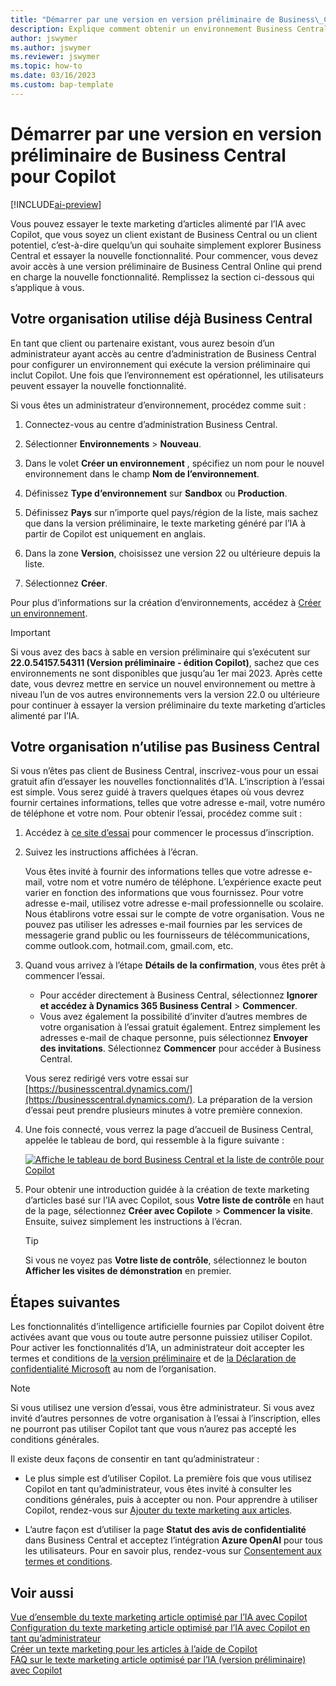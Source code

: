 ```yaml
---
title: "Démarrer par une version en version préliminaire de Business\_Central pour Copilot"
description: Explique comment obtenir un environnement Business Central avec la nouvelle capacité d’IA pour générer des suggestions de texte pour les descriptions d’articles/produits.
author: jswymer
ms.author: jswymer
ms.reviewer: jswymer
ms.topic: how-to
ms.date: 03/16/2023
ms.custom: bap-template
---
```


# <a name="get-started-with-a-business-central-preview-version-for-copilot"></a><a name="get-started-with-a-business-central-preview-version-for-copilot"></a><a name="get-started-with-a-business-central-preview-version-for-copilot"></a>Démarrer par une version en version préliminaire de Business Central pour Copilot

[!INCLUDE[ai-preview](includes/ai-preview.md)]

Vous pouvez essayer le texte marketing d’articles alimenté par l’IA avec Copilot, que vous soyez un client existant de Business Central ou un client potentiel, c’est-à-dire quelqu’un qui souhaite simplement explorer Business Central et essayer la nouvelle fonctionnalité. Pour commencer, vous devez avoir accès à une version préliminaire de Business Central Online qui prend en charge la nouvelle fonctionnalité. Remplissez la section ci-dessous qui s’applique à vous.

## <a name="your-organization-already-uses-business-central"></a><a name="your-organization-already-uses-business-central"></a><a name="your-organization-already-uses-business-central"></a>Votre organisation utilise déjà Business Central

En tant que client ou partenaire existant, vous aurez besoin d’un administrateur ayant accès au centre d’administration de Business Central pour configurer un environnement qui exécute la version préliminaire qui inclut Copilot. Une fois que l’environnement est opérationnel, les utilisateurs peuvent essayer la nouvelle fonctionnalité.

Si vous êtes un administrateur d’environnement, procédez comme suit :

1. Connectez-vous au centre d’administration Business Central.
2. Sélectionner **Environnements** > **Nouveau**.
3. Dans le volet **Créer un environnement** , spécifiez un nom pour le nouvel environnement dans le champ **Nom de l’environnement**.
4. Définissez **Type d’environnement** sur **Sandbox** ou **Production**.
5. Définissez **Pays** sur n’importe quel pays/région de la liste, mais sachez que dans la version préliminaire, le texte marketing généré par l’IA à partir de Copilot est uniquement en anglais.
6. Dans la zone **Version**, choisissez une version 22 ou ultérieure depuis la liste.

   <!--
   > [!IMPORTANT]
   > You must use **22.0.54157.54311 (Preview - Copilot edition)** to experience Copilot.
   -->
7. Sélectionnez **Créer**.  

Pour plus d’informations sur la création d’environnements, accédez à [Créer un environnement](/dynamics365/business-central/dev-itpro/administration/tenant-admin-center-environments#create-a-new-environment).

> [!IMPORTANT]
> Si vous avez des bacs à sable en version préliminaire qui s’exécutent sur **22.0.54157.54311 (Version préliminaire - édition Copilot)**, sachez que ces environnements ne sont disponibles que jusqu’au 1er mai 2023. Après cette date, vous devrez mettre en service un nouvel environnement ou mettre à niveau l’un de vos autres environnements vers la version 22.0 ou ultérieure pour continuer à essayer la version préliminaire du texte marketing d’articles alimenté par l’IA.

## <a name="your-organization-doesnt-use-business-central"></a><a name="your-organization-doesnt-use-business-central"></a><a name="your-organization-doesnt-use-business-central"></a>Votre organisation n’utilise pas Business Central

Si vous n’êtes pas client de Business Central, inscrivez-vous pour un essai gratuit afin d’essayer les nouvelles fonctionnalités d’IA. L’inscription à l’essai est simple. Vous serez guidé à travers quelques étapes où vous devrez fournir certaines informations, telles que votre adresse e-mail, votre numéro de téléphone et votre nom. Pour obtenir l’essai, procédez comme suit :

1. Accédez à [ce site d’essai](https://go.microsoft.com/fwlink/?linkid=2227167) pour commencer le processus d’inscription.
2. Suivez les instructions affichées à l’écran.

   Vous êtes invité à fournir des informations telles que votre adresse e-mail, votre nom et votre numéro de téléphone. L’expérience exacte peut varier en fonction des informations que vous fournissez. <!--But here are a couple important points to be aware of as you run through the sign-up process:--> Pour votre adresse e-mail, utilisez votre adresse e-mail professionnelle ou scolaire. Nous établirons votre essai sur le compte de votre organisation. Vous ne pouvez pas utiliser les adresses e-mail fournies par les services de messagerie grand public ou les fournisseurs de télécommunications, comme outlook.com, hotmail.com, gmail.com, etc.
   
   <!-- When you get to the option for **Country or region** be sure to set this **United States**.

      > [!IMPORTANT]
      > You must set **Country or region** to **United States**; otherwise the AI-powered item marketing text with Copilot won't be available in Business Central.  -->
3. Quand vous arrivez à l’étape **Détails de la confirmation**, vous êtes prêt à commencer l’essai.

   - Pour accéder directement à Business Central, sélectionnez **Ignorer et accédez à Dynamics 365 Business Central** > **Commencer**.
   - Vous avez également la possibilité d’inviter d’autres membres de votre organisation à l’essai gratuit également. Entrez simplement les adresses e-mail de chaque personne, puis sélectionnez **Envoyer des invitations**. Sélectionnez **Commencer** pour accéder à Business Central.  

   Vous serez redirigé vers votre essai sur [https://businesscentral.dynamics.com/](https://businesscentral.dynamics.com/). La préparation de la version d’essai peut prendre plusieurs minutes à votre première connexion.

<!--
1. On the **Let's get you started** step, enter your work or school email address, then select **Next**.

   Use your work or school email address. We'll establish your trial on your organization's account. You can't use email addresses provided by consumer email services or telecommunication providers, such as outlook.com, hotmail.com, gmail.com, and others.
3. When asked what kind of email you have, select **I got it from my organization** > **Next**.
4. On the **Create your account** step, you provide information that will help use set up a trial version of Business Central that you can sign in to.

   1. Provide a telephone number that we can use to send you a verification code. Enter a country code and number that isn't VoIP or toll free.
   2. Choose how you want us to send the verification code:
      - Select **Text me** to get the verification code in a text message.
      - Select **Call me** to get the code in a voice message.
   3. Select **Send verification code**. 
   4. When you get the code, type it in the **Enter your verification code** box, then select **Verify**.

      Once you're verified, we'll send you an email with another verification code that you'll use in the next step to complete creating your account.
   5. Fill in your first and last name.
   6. Set **Country or region** to **United States**.

      > [!IMPORTANT]
      > You must set **Country or region** to **United States**; otherwise the AI-powered item marketing text with Copilot won't be available in Business Central.  

   7. Enter a valid phone umber in the **Business telephone number** box.
   8. In the **Create password** and **Confirm password** boxes, enter a password that you want to use to sign in to Business Central. The password must at least eight characters and include at least one number, an uppercase letter, and a lower case letter.
   9. In the **Verification code** box, enter the verification code we sent you in an email, then select **Next**.
   10. When you get a prompt that your account is successfully created, select **Sign in**.
-->

4. Une fois connecté, vous verrez la page d’accueil de Business Central, appelée le tableau de bord, qui ressemble à la figure suivante :

   [![Affiche le tableau de bord Business Central et la liste de contrôle pour Copilot](media/copilot-checklist.png)](media/copilot-checklist.png#lightbox)

5. Pour obtenir une introduction guidée à la création de texte marketing d’articles basé sur l’IA avec Copilot, sous **Votre liste de contrôle** en haut de la page, sélectionnez **Créer avec Copilote** > **Commencer la visite**. Ensuite, suivez simplement les instructions à l’écran.

   > [!TIP]
   > Si vous ne voyez pas **Votre liste de contrôle**, sélectionnez le bouton **Afficher les visites de démonstration** en premier.

## <a name="next-steps"></a><a name="next-steps"></a><a name="next-steps"></a>Étapes suivantes

Les fonctionnalités d’intelligence artificielle fournies par Copilot doivent être activées avant que vous ou toute autre personne puissiez utiliser Copilot. Pour activer les fonctionnalités d’IA, un administrateur doit accepter les termes et conditions de [la version préliminaire](https://dynamics.microsoft.com/legaldocs/supp-dynamics365-preview/) et de [la Déclaration de confidentialité Microsoft](https://go.microsoft.com/fwlink/?LinkId=521839) au nom de l’organisation.

> [!NOTE]
> Si vous utilisez une version d’essai, vous être administrateur. Si vous avez invité d’autres personnes de votre organisation à l’essai à l’inscription, elles ne pourront pas utiliser Copilot tant que vous n’aurez pas accepté les conditions générales.

Il existe deux façons de consentir en tant qu’administrateur :

- Le plus simple est d’utiliser Copilot. La première fois que vous utilisez Copilot en tant qu’administrateur, vous êtes invité à consulter les conditions générales, puis à accepter ou non. Pour apprendre à utiliser Copilot, rendez-vous sur [Ajouter du texte marketing aux articles](item-marketing-text.md).  

- L’autre façon est d’utiliser la page **Statut des avis de confidentialité** dans Business Central et acceptez l’intégration **Azure OpenAI** pour tous les utilisateurs. Pour en savoir plus, rendez-vous sur [Consentement aux termes et conditions](enable-ai.md#consent-to-or-reject-preview-and-privacy-terms-and-conditions-for-all-users).

## <a name="see-also"></a><a name="see-also"></a><a name="see-also"></a>Voir aussi

[Vue d’ensemble du texte marketing article optimisé par l’IA avec Copilot](ai-overview.md)  
[Configuration du texte marketing article optimisé par l’IA avec Copilot en tant qu’administrateur](enable-ai.md)  
[Créer un texte marketing pour les articles à l’aide de Copilot](item-marketing-text.md)  
[FAQ sur le texte marketing article optimisé par l’IA (version préliminaire) avec Copilot](ai-faq.md)  
